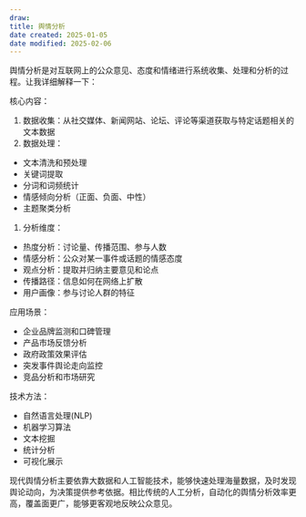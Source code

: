 ```yaml
---
draw:
title: 舆情分析
date created: 2025-01-05
date modified: 2025-02-06
---
```


舆情分析是对互联网上的公众意见、态度和情绪进行系统收集、处理和分析的过程。让我详细解释一下：

核心内容：

1. 数据收集：从社交媒体、新闻网站、论坛、评论等渠道获取与特定话题相关的文本数据
2. 数据处理：
- 文本清洗和预处理
- 关键词提取
- 分词和词频统计
- 情感倾向分析（正面、负面、中性）
- 主题聚类分析

1. 分析维度：
- 热度分析：讨论量、传播范围、参与人数
- 情感分析：公众对某一事件或话题的情感态度
- 观点分析：提取并归纳主要意见和论点
- 传播路径：信息如何在网络上扩散
- 用户画像：参与讨论人群的特征

应用场景：

- 企业品牌监测和口碑管理
- 产品市场反馈分析
- 政府政策效果评估
- 突发事件舆论走向监控
- 竞品分析和市场研究

技术方法：

- 自然语言处理(NLP)
- 机器学习算法
- 文本挖掘
- 统计分析
- 可视化展示

现代舆情分析主要依靠大数据和人工智能技术，能够快速处理海量数据，及时发现舆论动向，为决策提供参考依据。相比传统的人工分析，自动化的舆情分析效率更高，覆盖面更广，能够更客观地反映公众意见。

